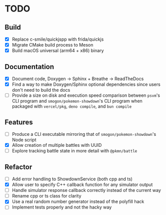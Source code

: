 # TODO

## Build

- [x] Replace c-smile/quickjspp with frida/quickjs
- [x] Migrate CMake build process to Meson
- [x] Build macOS universal (arm64 + x86) binary

## Documentation

- [x] Document code, Doxygen -> Sphinx + Breathe -> ReadTheDocs
- [x] Find a way to make Doxygen/Sphinx optional dependencies since users don't need to build the docs
- [ ] Provide a size on disk and execution speed comparison between `psvm`'s CLI program and `smogon/pokemon-showdown`'s
  CLI program when packaged with `vercel/pkg`, `deno compile`, and `bun compile`

## Features

- [ ] Produce a CLI executable mirroring that of `smogon/pokemon-showdown`'s Node script
- [x] Allow creation of multiple battles with UUID
- [ ] Explore tracking battle state in more detail with `@pkmn/battle`

## Refactor

- [ ] Add error handling to ShowdownService (both cpp and ts)
- [x] Allow user to specify C++ callback function for any simulator output
- [ ] Handle simulator response callback correctly instead of the current way
- [ ] Rename cpp or ts class for clarity
- [x] Use a real random number generator instead of the polyfill hack
- [ ] Implement tests properly and not the hacky way